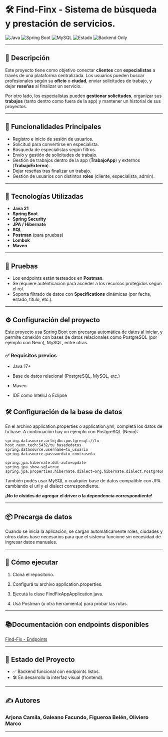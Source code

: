 # 🛠️ Find-Finx - Sistema de búsqueda y prestación de servicios.

![Java](https://img.shields.io/badge/Java-21-blue?logo=java)
![Spring Boot](https://img.shields.io/badge/Spring_Boot-3.0-brightgreen?logo=springboot)
![MySQL](https://img.shields.io/badge/MySQL-8.0-lightgrey?logo=mysql)
![Estado](https://img.shields.io/badge/Estado-En%20Desarrollo-yellow)
![Backend Only](https://img.shields.io/badge/Interfaz-Pendiente-lightblue)

---

## 📌 Descripción

Este proyecto tiene como objetivo conectar **clientes** con **especialistas** a través de una plataforma centralizada. Los usuarios pueden buscar profesionales según su **oficio** o **ciudad**, enviar solicitudes de trabajo, y dejar **reseñas** al finalizar un servicio.

Por otro lado, los especialistas pueden **gestionar solicitudes**, organizar sus **trabajos** (tanto dentro como fuera de la app) y mantener un historial de sus proyectos.

---

## 🚀 Funcionalidades Principales

- Registro e inicio de sesión de usuarios.
- Solicitud para convertirse en especialista.
- Búsqueda de especialistas según filtros.
- Envío y gestión de solicitudes de trabajo.
- Gestión de trabajos dentro de la app (**TrabajoApp**) y externos (**TrabajoExterno**).
- Dejar reseñas tras finalizar un trabajo.
- Gestión de usuarios con distintos **roles** (cliente, especialista, admin).

---

## 🧱 Tecnologías Utilizadas

- **Java 21**
- **Spring Boot**
- **Spring Security**
- **JPA / Hibernate**
- **SQL**
- **Postman** (para pruebas)
- **Lombok**
- **Maven**

---

## 🧪 Pruebas

- Los endpoints están testeados en **Postman**.
- Se requiere autenticación para acceder a los recursos protegidos según el rol.
- Soporta filtrado de datos con **Specifications** dinámicas (por fecha, estado, título, etc.).

---

## ⚙️ Configuración del proyecto

Este proyecto usa Spring Boot con precarga automática de datos al iniciar, y permite conexión con bases de datos relacionales como PostgreSQL (por ejemplo con Neon), MySQL, entre otras.

### ✅ Requisitos previos

- Java 17+

- Base de datos relacional (PostgreSQL, MySQL, etc.)

- Maven

- IDE como IntelliJ o Eclipse


## 🛠️ Configuración de la base de datos

En el archivo application.properties o application.yml, completá los datos de tu base. A continuación hay un ejemplo con PostgreSQL (Neon):

```properties
spring.datasource.url=jdbc:postgresql://tu-host.neon.tech:5432/tu_basededatos
spring.datasource.username=tu_usuario
spring.datasource.password=tu_contraseña

spring.jpa.hibernate.ddl-auto=update
spring.jpa.show-sql=true
spring.jpa.properties.hibernate.dialect=org.hibernate.dialect.PostgreSQLDialect
```

También podés usar MySQL o cualquier base de datos compatible con JPA cambiando el url y el dialect correspondiente.

**¡No te olvides de agregar el driver o la dependencia correspondiente!**

---

## 📦 Precarga de datos

Cuando se inicia la aplicación, se cargan automáticamente roles, ciudades y otros datos base necesarios para que el sistema funcione sin necesidad de ingresar datos manuales.


---

## 🚀 Cómo ejecutar

1. Cloná el repositorio.


2. Configurá tu archivo application.properties.


3. Ejecutá la clase FindFixAppApplication.java.


4. Usá Postman (u otra herramienta) para probar las rutas.

---

## 📚Documentación con endpoints disponibles

[Find-Fix - Endpoints](https://docs.google.com/document/d/1lvLfzfLlXB_Eut2KI4ePRHm3PPPWE8_JrSTTgYvkI00/edit?usp=sharing)

---

## 📌 Estado del Proyecto

- ✅ Backend funcional con endpoints listos.
- 🛠️ En desarrollo la interfaz visual (frontend).

---

## ✍️ Autores

### **Arjona Camila, Galeano Facundo, Figueroa Belén, Oliviero Marco**

---

